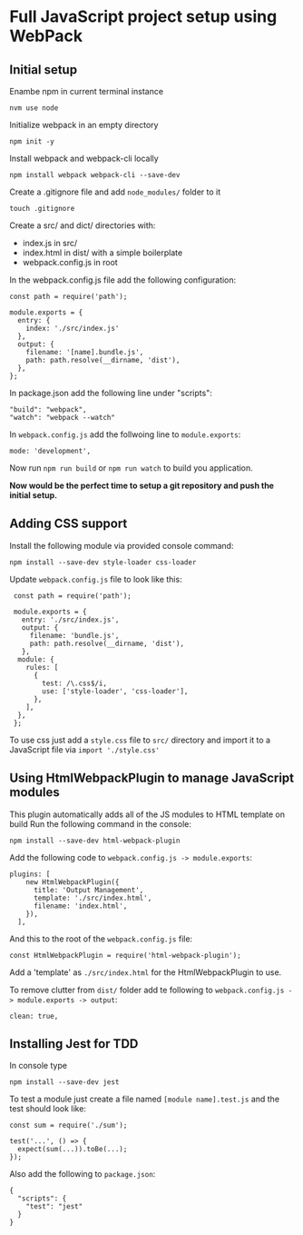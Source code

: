 # Full JavaScript project setup using WebPack
## Initial setup
Enambe npm in current terminal instance
```
nvm use node
```
Initialize webpack in an empty directory
```
npm init -y
```
Install webpack and webpack-cli locally
```
npm install webpack webpack-cli --save-dev
```
Create a .gitignore file and add ```node_modules/``` folder to it
```
touch .gitignore
```
Create a src/ and dict/ directories with:
* index.js in src/
* index.html in dist/ with a simple boilerplate
* webpack.config.js in root

In the webpack.config.js file add the following configuration:
```
const path = require('path');

module.exports = {
  entry: {
    index: './src/index.js'
  },
  output: {
    filename: '[name].bundle.js',
    path: path.resolve(__dirname, 'dist'),
  },
};
```

In package.json add the following line under "scripts":
```
"build": "webpack",
"watch": "webpack --watch"
```

In ```webpack.config.js``` add the follwoing line to ```module.exports```:
```
mode: 'development',
```

Now run ```npm run build``` or ```npm run watch``` to build you application.

**Now would be the perfect time to setup a git repository and push the initial setup.**

## Adding CSS support

Install the following module via provided console command:
```
npm install --save-dev style-loader css-loader
```

Update ```webpack.config.js``` file to look like this:
```
 const path = require('path');

 module.exports = {
   entry: './src/index.js',
   output: {
     filename: 'bundle.js',
     path: path.resolve(__dirname, 'dist'),
   },
  module: {
    rules: [
      {
        test: /\.css$/i,
        use: ['style-loader', 'css-loader'],
      },
    ],
  },
 };
```

To use css just add a ```style.css``` file to ```src/``` directory and import it to a JavaScript file via ```import './style.css'```

## Using **HtmlWebpackPlugin** to manage JavaScript modules 
This plugin automatically adds all of the JS modules to HTML template on build
Run the following command in the console:
```
npm install --save-dev html-webpack-plugin
```
Add the following code to ```webpack.config.js -> module.exports```:
```
plugins: [
    new HtmlWebpackPlugin({
      title: 'Output Management',
      template: './src/index.html',
      filename: 'index.html',
    }),
  ],
```
And this to the root of the ```webpack.config.js``` file:
```
const HtmlWebpackPlugin = require('html-webpack-plugin');
```
Add a 'template' as ```./src/index.html``` for the HtmlWebpackPlugin to use.

To remove clutter from ```dist/``` folder add te following to ```webpack.config.js -> module.exports -> output```:
```
clean: true,
```

## Installing Jest for TDD
In console type
```
npm install --save-dev jest
```
To test a module just create a file named ```[module name].test.js``` and the test should look like:
```
const sum = require('./sum');

test('...', () => {
  expect(sum(...)).toBe(...);
});
```
Also add the following to ```package.json```:
```
{
  "scripts": {
    "test": "jest"
  }
}
```
